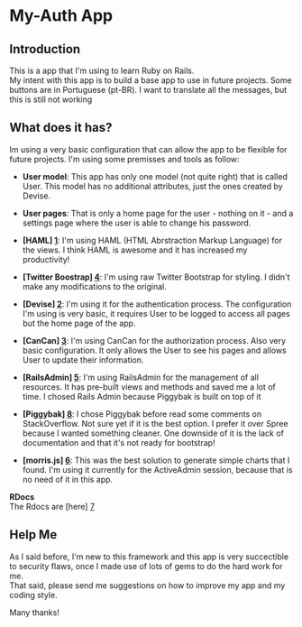 # My-Auth App

## Introduction

This is a app that I'm using to learn Ruby on Rails.  
My intent with this app is to build a base app to use in future projects. Some 
buttons are in Portuguese (pt-BR). I want to translate all the messages, but this 
is still not working

## What does it has?

Im using a very basic configuration that can allow the app to be flexible
for future projects. I'm using some premisses and tools as follow:

+ **User model**: This app has only one model (not quite right) that is called User.
This model has no additional attributes, just the ones created by Devise.

+ **User pages**: That is only a home page for the user - nothing on it - and a 
settings page where the user is able to change his password.

+ **[HAML] [1]**: I'm using HAML (HTML Abrstraction Markup Language) for the views. 
I think HAML is awesome and it has increased my productivity!

+ **[Twitter Boostrap] [4]**: I'm using raw Twitter Bootstrap for styling. I didn't 
make any modifications to the original. 

+ **[Devise] [2]**: I'm using it for the authentication process. The configuration
I'm using is very basic, it requires User to be logged to access all pages but
the home page of the app.

+ **[CanCan] [3]**: I'm using CanCan for the authorization process. Also very basic
configuration. It only allows the User to see his pages and allows User to update
their information.

+ **[RailsAdmin] [5]**: I'm using RailsAdmin for the management of all resources. 
It has pre-built views and methods and saved me a lot of time. I chosed Rails Admin 
because Piggybak is built on top of it

+ **[Piggybak] [8]**: I chose Piggybak before read some comments on StackOverflow. 
Not sure yet if it is the best option. I prefer it over Spree because I wanted 
something cleaner. One downside of it is the lack of documentation and that it's 
not ready for bootstrap!

+ **[morris.js] [6]**: This was the best solution to generate simple charts that I 
found. I'm using it currently for the ActiveAdmin session, because that is no need 
of it in this app.

**RDocs**  
The Rdocs are [here] [7]

## Help Me

As I said before, I'm new to this framework and this app is very succectible to 
security flaws, once I made use of lots of gems to do the hard work for me.  
That said, please send me suggestions on how to improve my app and my coding style.  
  
Many thanks!

[1]: haml.info/ "HAML"
[2]: https://github.com/plataformatec/devise "Devise"
[3]: https://github.com/ryanb/cancan "CanCan"
[4]: twitter.github.com/bootstrap/ "Bootstrap"
[5]: https://github.com/sferik/rails_admin "RailsAdmin"
[6]: http://www.oesmith.co.uk/morris.js "morris.js"
[7]: http://rubydoc.info/github/viniciusspader/my-auth/master/frames "Rdocs"
[8]: http://www.piggybak.org/ "Piggybak"